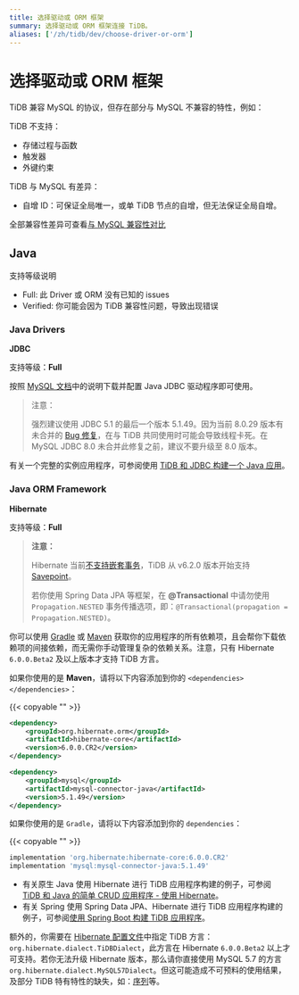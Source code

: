 ```yaml
---
title: 选择驱动或 ORM 框架
summary: 选择驱动或 ORM 框架连接 TiDB。
aliases: ['/zh/tidb/dev/choose-driver-or-orm']
---
```


# 选择驱动或 ORM 框架

TiDB 兼容 MySQL 的协议，但存在部分与 MySQL 不兼容的特性，例如：

TiDB 不支持：

- 存储过程与函数
- 触发器
- 外键约束

TiDB 与 MySQL 有差异：

- 自增 ID：可保证全局唯一，或单 TiDB 节点的自增，但无法保证全局自增。

全部兼容性差异可查看[与 MySQL 兼容性对比](/mysql-compatibility.md)

## Java

支持等级说明

- Full: 此 Driver 或 ORM 没有已知的 issues
- Verified: 你可能会因为 TiDB 兼容性问题，导致出现错误

### Java Drivers

**JDBC**

支持等级：**Full**

按照 [MySQL 文档](https://dev.mysql.com/doc/connector-j/5.1/en/)中的说明下载并配置 Java JDBC 驱动程序即可使用。

> 注意：
>
> 强烈建议使用 JDBC 5.1 的最后一个版本 5.1.49。因为当前 8.0.29 版本有未合并的 [Bug 修复](https://bugs.mysql.com/bug.php?id=106252)，在与 TiDB 共同使用时可能会导致线程卡死。在 MySQL JDBC 8.0 未合并此修复之前，建议不要升级至 8.0 版本。

有关一个完整的实例应用程序，可参阅使用 [TiDB 和 JDBC 构建一个 Java 应用](/develop/dev-guide-sample-application-java.md#第-2-步获取代码)。

### Java ORM Framework

**Hibernate**

支持等级：**Full**

> **注意：**
>
> Hibernate 当前[不支持嵌套事务](https://stackoverflow.com/questions/37927208/nested-transaction-in-spring-app-with-jpa-postgres)，TiDB 从 v6.2.0 版本开始支持 [Savepoint](/sql-statements/sql-statement-savepoint.md)。
>
> 若你使用 Spring Data JPA 等框架，在 **@Transactional** 中请勿使用 `Propagation.NESTED` 事务传播选项，即：`@Transactional(propagation = Propagation.NESTED)`。

你可以使用 [Gradle](https://gradle.org/install) 或 [Maven](https://maven.apache.org/install.html) 获取你的应用程序的所有依赖项，且会帮你下载依赖项的间接依赖，而无需你手动管理复杂的依赖关系。注意，只有 Hibernate `6.0.0.Beta2` 及以上版本才支持 TiDB 方言。

如果你使用的是 **Maven**，请将以下内容添加到你的 `<dependencies></dependencies>`：

{{< copyable "" >}}

```xml
<dependency>
    <groupId>org.hibernate.orm</groupId>
    <artifactId>hibernate-core</artifactId>
    <version>6.0.0.CR2</version>
</dependency>

<dependency>
    <groupId>mysql</groupId>
    <artifactId>mysql-connector-java</artifactId>
    <version>5.1.49</version>
</dependency>
```

如果你使用的是 `Gradle`，请将以下内容添加到你的 `dependencies`：

{{< copyable "" >}}

```gradle
implementation 'org.hibernate:hibernate-core:6.0.0.CR2'
implementation 'mysql:mysql-connector-java:5.1.49'
```

- 有关原生 Java 使用 Hibernate 进行 TiDB 应用程序构建的例子，可参阅 [TiDB 和 Java 的简单 CRUD 应用程序 - 使用 Hibernate](/develop/dev-guide-sample-application-java.md#第-2-步获取代码)。
- 有关 Spring 使用 Spring Data JPA、Hibernate 进行 TiDB 应用程序构建的例子，可参阅[使用 Spring Boot 构建 TiDB 应用程序](/develop/dev-guide-sample-application-spring-boot.md)。

额外的，你需要在 [Hibernate 配置文件](https://www.tutorialspoint.com/hibernate/hibernate_configuration.htm)中指定 TiDB 方言： `org.hibernate.dialect.TiDBDialect`，此方言在 Hibernate `6.0.0.Beta2` 以上才可支持。若你无法升级 Hibernate 版本，那么请你直接使用 MySQL 5.7 的方言 `org.hibernate.dialect.MySQL57Dialect`。但这可能造成不可预料的使用结果，及部分 TiDB 特有特性的缺失，如：[序列](/sql-statements/sql-statement-create-sequence.md)等。
